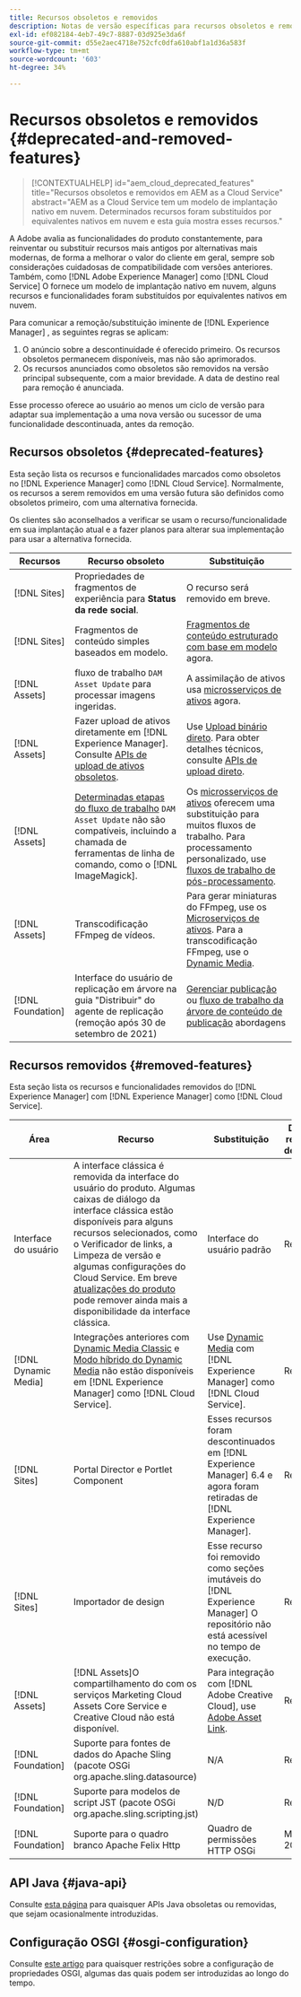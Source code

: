 ```yaml
---
title: Recursos obsoletos e removidos
description: Notas de versão específicas para recursos obsoletos e removidos do [!DNL Adobe Experience Manager] como [!DNL Cloud Service].
exl-id: ef082184-4eb7-49c7-8887-03d925e3da6f
source-git-commit: d55e2aec4718e752cfc0dfa610abf1a1d36a583f
workflow-type: tm+mt
source-wordcount: '603'
ht-degree: 34%

---
```


# Recursos obsoletos e removidos {#deprecated-and-removed-features}

>[!CONTEXTUALHELP]
>id="aem_cloud_deprecated_features"
>title="Recursos obsoletos e removidos em AEM as a Cloud Service"
>abstract="AEM as a Cloud Service tem um modelo de implantação nativo em nuvem. Determinados recursos foram substituídos por equivalentes nativos em nuvem e esta guia mostra esses recursos."


A Adobe avalia as funcionalidades do produto constantemente, para reinventar ou substituir recursos mais antigos por alternativas mais modernas, de forma a melhorar o valor do cliente em geral, sempre sob considerações cuidadosas de compatibilidade com versões anteriores. Também, como [!DNL Adobe Experience Manager] como [!DNL Cloud Service] O fornece um modelo de implantação nativo em nuvem, alguns recursos e funcionalidades foram substituídos por equivalentes nativos em nuvem.

Para comunicar a remoção/substituição iminente de [!DNL Experience Manager] , as seguintes regras se aplicam:

1. O anúncio sobre a descontinuidade é oferecido primeiro. Os recursos obsoletos permanecem disponíveis, mas não são aprimorados.
1. Os recursos anunciados como obsoletos são removidos na versão principal subsequente, com a maior brevidade. A data de destino real para remoção é anunciada.

Esse processo oferece ao usuário ao menos um ciclo de versão para adaptar sua implementação a uma nova versão ou sucessor de uma funcionalidade descontinuada, antes da remoção.

## Recursos obsoletos {#deprecated-features}

Esta seção lista os recursos e funcionalidades marcados como obsoletos no [!DNL Experience Manager] como [!DNL Cloud Service]. Normalmente, os recursos a serem removidos em uma versão futura são definidos como obsoletos primeiro, com uma alternativa fornecida.

Os clientes são aconselhados a verificar se usam o recurso/funcionalidade em sua implantação atual e a fazer planos para alterar sua implementação para usar a alternativa fornecida.

| Recursos | Recurso obsoleto | Substituição |
| ------------ | ------------------ | ----------- |
| [!DNL Sites] | Propriedades de fragmentos de experiência para **Status da rede social**. | O recurso será removido em breve. |
| [!DNL Sites] | Fragmentos de conteúdo simples baseados em modelo. | [Fragmentos de conteúdo estruturado com base em modelo](/help/assets/content-fragments/content-fragments-models.md) agora. |
| [!DNL Assets] | fluxo de trabalho `DAM Asset Update` para processar imagens ingeridas. | A assimilação de ativos usa [microsserviços de ativos](/help/assets/asset-microservices-overview.md) agora. |
| [!DNL Assets] | Fazer upload de ativos diretamente em [!DNL Experience Manager]. Consulte [APIs de upload de ativos obsoletos](/help/assets/developer-reference-material-apis.md#deprecated-asset-upload-api). | Use [Upload binário direto](/help/assets/add-assets.md). Para obter detalhes técnicos, consulte [APIs de upload direto](/help/assets/developer-reference-material-apis.md#upload-binary). |
| [!DNL Assets] | [Determinadas etapas do fluxo de trabalho](/help/assets/developer-reference-material-apis.md#post-processing-workflows-steps) `DAM Asset Update` não são compatíveis, incluindo a chamada de ferramentas de linha de comando, como o [!DNL ImageMagick]. | Os [microsserviços de ativos](/help/assets/asset-microservices-overview.md) oferecem uma substituição para muitos fluxos de trabalho. Para processamento personalizado, use [fluxos de trabalho de pós-processamento](/help/assets/asset-microservices-configure-and-use.md#post-processing-workflows). |
| [!DNL Assets] | Transcodificação FFmpeg de vídeos. | Para gerar miniaturas do FFmpeg, use os [Microserviços de ativos](/help/assets/asset-microservices-overview.md). Para a transcodificação FFmpeg, use o [Dynamic Media](/help/assets/manage-video-assets.md). |
| [!DNL Foundation] | Interface do usuário de replicação em árvore na guia &quot;Distribuir&quot; do agente de replicação (remoção após 30 de setembro de 2021) | [Gerenciar publicação](/help/operations/replication.md#manage-publication) ou [fluxo de trabalho da árvore de conteúdo de publicação](/help/operations/replication.md#publish-content-tree-workflow) abordagens |

## Recursos removidos {#removed-features}

Esta seção lista os recursos e funcionalidades removidos do [!DNL Experience Manager] com [!DNL Experience Manager] como [!DNL Cloud Service].

| Área | Recurso | Substituição | Data de remoção do Target |
| ------------ | ------------------ | ----------- | ------------------- |
| Interface do usuário | A interface clássica é removida da interface do usuário do produto. Algumas caixas de diálogo da interface clássica estão disponíveis para alguns recursos selecionados, como o Verificador de links, a Limpeza de versão e algumas configurações do Cloud Service. Em breve [atualizações do produto](/help/release-notes/home.md) pode remover ainda mais a disponibilidade da interface clássica. | Interface do usuário padrão | Removido |
| [!DNL Dynamic Media] | Integrações anteriores com [Dynamic Media Classic](https://experienceleague.adobe.com/docs/experience-manager-65/administering/integration/scene7.html#integration) e [Modo híbrido do Dynamic Media](https://experienceleague.adobe.com/docs/experience-manager-65/assets/dynamic/config-dynamic.html#dynamic) não estão disponíveis em [!DNL Experience Manager] como [!DNL Cloud Service]. | Use [Dynamic Media](/help/assets/dynamic-media/dynamic-media.md) com [!DNL Experience Manager] como [!DNL Cloud Service]. | Removido |
| [!DNL Sites] | Portal Director e Portlet Component | Esses recursos foram descontinuados em [!DNL Experience Manager] 6.4 e agora foram retiradas de [!DNL Experience Manager]. | Removido |
| [!DNL Sites] | Importador de design | Esse recurso foi removido como seções imutáveis do [!DNL Experience Manager] O repositório não está acessível no tempo de execução. | Removido |
| [!DNL Assets] | [!DNL Assets]O compartilhamento do com os serviços Marketing Cloud Assets Core Service e Creative Cloud não está disponível. | Para integração com [!DNL Adobe Creative Cloud], use [Adobe Asset Link](https://helpx.adobe.com/br/enterprise/using/adobe-asset-link.html). | Removido |
| [!DNL Foundation] | Suporte para fontes de dados do Apache Sling (pacote OSGi org.apache.sling.datasource) | N/A | Removido |
| [!DNL Foundation] | Suporte para modelos de script JST (pacote OSGi org.apache.sling.scripting.jst) | N/D | Removido |
| [!DNL Foundation] | Suporte para o quadro branco Apache Felix Http | Quadro de permissões HTTP OSGi | Março de 2022 |

## API Java {#java-api}

Consulte [esta página](/help/release-notes/deprecated-apis.md) para quaisquer APIs Java obsoletas ou removidas, que sejam ocasionalmente introduzidas.

## Configuração OSGI {#osgi-configuration}

Consulte [este artigo](/help/implementing/deploying/osgi-configuration-api.md) para quaisquer restrições sobre a configuração de propriedades OSGI, algumas das quais podem ser introduzidas ao longo do tempo.
